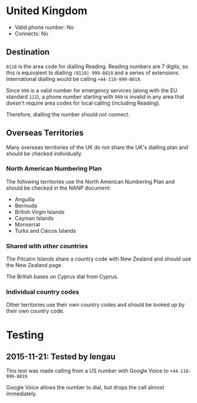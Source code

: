 # United Kingdom

* Valid phone number: No
* Connects: No

## Destination

`0118` is the area code for dialling Reading.
Reading numbers are 7 digits, so this is equivalent to dialling
`(0118) 999-8819` and a series of extensions. International dialling
would be calling `+44-118-999-8819`.

Since `999` is a valid number for emergency services (along with the EU standard
`112`), a phone number starting with `999` is invalid in any area that doesn't
require area codes for local calling (including Reading).

Therefore, dialling the number should not connect.

## Overseas Territories

Many overseas territories of the UK do not share the UK's dialling plan and
should be checked individually.

### North American Numbering Plan
The following territories use the North American Numbering Plan and should be
checked in the NANP document:

* Anguilla
* Bermuda
* British Virgin Islands
* Cayman Islands
* Monserrat
* Turks and Caicos Islands

### Shared with other countries

The Pitcairn Islands share a country code with New Zealand and should use the
New Zealand page.

The British bases on Cyprus dial from Cyprus.

### Individual country codes

Other territories use their own country codes and should be looked up by their
own country code.

# Testing

## 2015-11-21: Tested by lengau

This test was made calling from a US number with Google Voice to
`+44-118-999-8819`

Google Voice allows the number to dial, but drops the call almost immediately.
